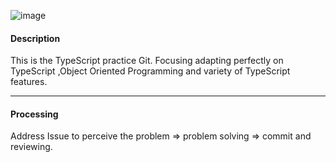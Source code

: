 ![image](https://github.com/kwakseungmin23/TS_Practice_Real/assets/63998542/3d1bb062-aefe-4807-b107-847086942a59)

#### Description

This is the TypeScript practice Git.
Focusing adapting perfectly on TypeScript ,Object Oriented Programming and variety of TypeScript features.

<hr />

#### Processing

Address Issue to perceive the problem => problem solving => commit and reviewing.
